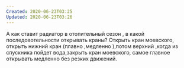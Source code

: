 ```yaml
---
Created: 2020-06-23T03:25
Updated: 2020-06-23T03:26
---
```

А как ставит радиатор в отопительный сезон , в какой последовотельности открывать краны?
Открыть кран моевского, открыть нижний кран (плавно ,медленно ),потом верхний ,когда из спускника пойдет вода,закрыть кран моевского, самое главное открывать медленно без резких движений.